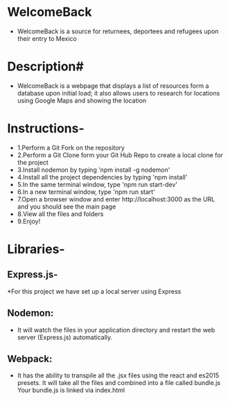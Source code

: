 # WelcomeBack
* WelcomeBack is a source for returnees, deportees and refugees upon their entry to Mexico

# Description#

* WelcomeBack is a webpage that displays a list of resources form a database upon initial load; it also allows users to research for locations using Google Maps and showing the location

# Instructions-
* 1.Perform a Git Fork on the repository
* 2.Perform a Git Clone form your Git Hub Repo to create a local clone for the project
* 3.Install nodemon by typing 'npm install -g nodemon'
* 4.Install all the project dependencies by typing 'npm install'
* 5.In the same terminal window, type 'npm run start-dev'
* 6.In a new terminal window, type 'npm run start'
* 7.Open a browser window and enter http://localhost:3000 as the URL    and you should see the main page
* 8.View all the files and folders
* 9.Enjoy!

# Libraries-
## Express.js-
*For this project we have set up a local server using Express
## Nodemon:
* It will watch the files in your application directory and restart the web server (Express.js) automatically.
## Webpack:
* It has the ability to transpile all the .jsx files using the react and es2015 presets. It will take all the files and combined into a file called bundle.js Your bundle.js is linked via index.html
